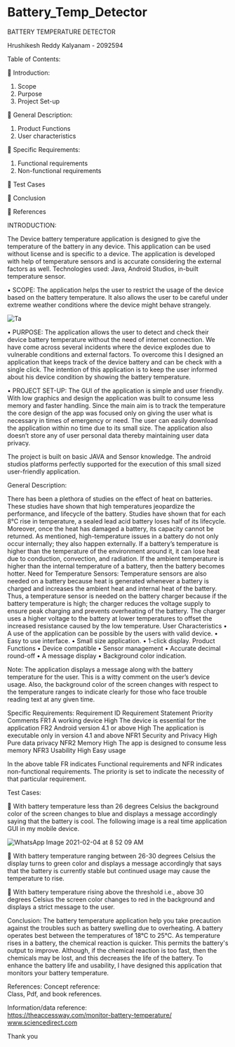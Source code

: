 # Battery_Temp_Detector


BATTERY TEMPERATURE DETECTOR


Hrushikesh Reddy Kalyanam - 2092594

Table of Contents:

	Introduction: 
1)	Scope
2)	Purpose
3)	Project Set-up



	General Description:
1)	Product Functions
2)	User characteristics



	Specific Requirements:
1)	Functional requirements
2)	Non-functional requirements



	Test Cases



	Conclusion



	References





INTRODUCTION:

The Device battery temperature application is designed to give the temperature of the battery in any device. This application can be used without license and is specific to a device. The application is developed with help of temperature sensors and is accurate considering the external factors as well.
Technologies used:
Java, Android Studios, in-built temperature sensor.

•	SCOPE: The application helps the user to restrict the usage of the device based on the battery temperature. It also allows the user to be careful under extreme weather conditions where the device might behave strangely.

![Ta](https://user-images.githubusercontent.com/74370312/106900753-e6660180-66c4-11eb-9019-580b4f22ac7b.jpg)


•	PURPOSE: The application allows the user to detect and check their device battery temperature without the need of internet connection. We have come across several incidents where the device explodes due to vulnerable conditions and external factors. To overcome this I designed an application that keeps track of the device battery and can be check with a single click. The intention of this application is to keep the user informed about his device condition by showing the battery temperature.

 
 
•	PROJECT SET-UP: The GUI of the application is simple and user friendly. With low graphics and design the application was built to consume less memory and faster handling. Since the main aim is to track the temperature the core design of the app was focused only on giving the user what is necessary in times of emergency or need. The user can easily download the application within no time due to its small size. The application also doesn’t store any of user personal data thereby maintaining user data privacy. 

The project is built on basic JAVA and Sensor knowledge. The android studios platforms perfectly supported for the execution of this small sized user-friendly application. 


General Description:

There has been a plethora of studies on the effect of heat on batteries. These studies have shown that high temperatures jeopardize the performance, and lifecycle of the battery.
Studies have shown that for each 8°C rise in temperature, a sealed lead acid battery loses half of its lifecycle. Moreover, once the heat has damaged a battery, its capacity cannot be returned.
As mentioned, high-temperature issues in a battery do not only occur internally; they also happen externally. If a battery’s temperature is higher than the temperature of the environment around it, it can lose heat due to conduction, convection, and radiation. If the ambient temperature is higher than the internal temperature of a battery, then the battery becomes hotter.
Need for Temperature Sensors:
Temperature sensors are also needed on a battery because heat is generated whenever a battery is charged and increases the ambient heat and internal heat of the battery. Thus, a temperature sensor is needed on the battery charger because if the battery temperature is high; the charger reduces the voltage supply to ensure peak charging and prevents overheating of the battery. The charger uses a higher voltage to the battery at lower temperatures to offset the increased resistance caused by the low temperature.
 User Characteristics
•     A use of the application can be possible by the users with valid device.
•     Easy to use interface.
•	Small size application.
•	1-click display.
Product Functions
•	Device compatible
•	Sensor management
•	Accurate decimal round-off
•	A message display
•	Background color indication.

 

Note: The application displays a message along with the battery temperature for the user. This is a witty comment on the user’s device usage. Also, the background color of the screen changes with respect to the temperature ranges to indicate clearly for those who face trouble reading text at any given time.



Specific Requirements:
Requirement ID	Requirement Statement	Priority	Comments
FR1	A working device	High	The device is essential for the application
FR2	Android version 4.1 or above	High	The application is executable only in version 4.1 and above
NFR1	Security and Privacy	High	Pure data privacy 
NFR2	Memory	High	The app is designed to consume less memory
NFR3	Usability	High	Easy usage

In the above table FR indicates Functional requirements and NFR indicates non-functional requirements. The priority is set to indicate the necessity of that particular requirement.









Test Cases:

	With battery temperature less than 26 degrees Celsius the background color of the screen changes to blue and displays a message accordingly saying that the battery is cool.
The following image is a real time application GUI in my mobile device.

![WhatsApp Image 2021-02-04 at 8 52 09 AM](https://user-images.githubusercontent.com/74370312/106902044-604aba80-66c6-11eb-8b44-0b5e799d7003.jpeg)


 




	With battery temperature ranging between 26-30 degrees Celsius the display turns to green color and displays a message accordingly that says that the battery is currently stable but continued usage may cause the temperature to rise.

 





	With battery temperature rising above the threshold i.e., above 30 degrees Celsius the screen color changes to red in the background and displays a strict message to the user.

 




Conclusion:
The battery temperature application help you take precaution against the troubles such as battery swelling due to overheating. A battery operates best between the temperatures of 18°C to 25°C. As temperature rises in a battery, the chemical reaction is quicker. This permits the battery's output to improve. Although, if the chemical reaction is too fast, then the chemicals may be lost, and this decreases the life of the battery. To enhance the battery life and usability, I have designed this application that monitors your battery temperature.



References:
Concept reference:  
Class, Pdf, and book references.

Information/data reference:  
https://theaccessway.com/monitor-battery-temperature/
www.sciencedirect.com



Thank you

